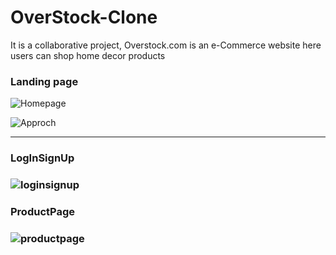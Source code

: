 # OverStock-Clone
It is a collaborative project, Overstock.com is an e-Commerce website here users can shop home decor products

<h3>Landing page</h3>

![Homepage](https://user-images.githubusercontent.com/105915562/204516171-1d2ea9c5-a01d-4b39-807e-ca9d5f94b56c.png)


![Approch](https://user-images.githubusercontent.com/105915562/204516064-1034741c-09b5-453d-ba30-99ffce67a423.png)

<hr>
<h3>LogInSignUp<h3>

![loginsignup](https://user-images.githubusercontent.com/105915562/204516400-04b98953-d5e6-4f8c-9df3-45036098c37f.png)

<h3>ProductPage<h3>

![productpage](https://user-images.githubusercontent.com/105915562/204516547-e095fae8-0777-405c-916b-a76e18738319.png)


